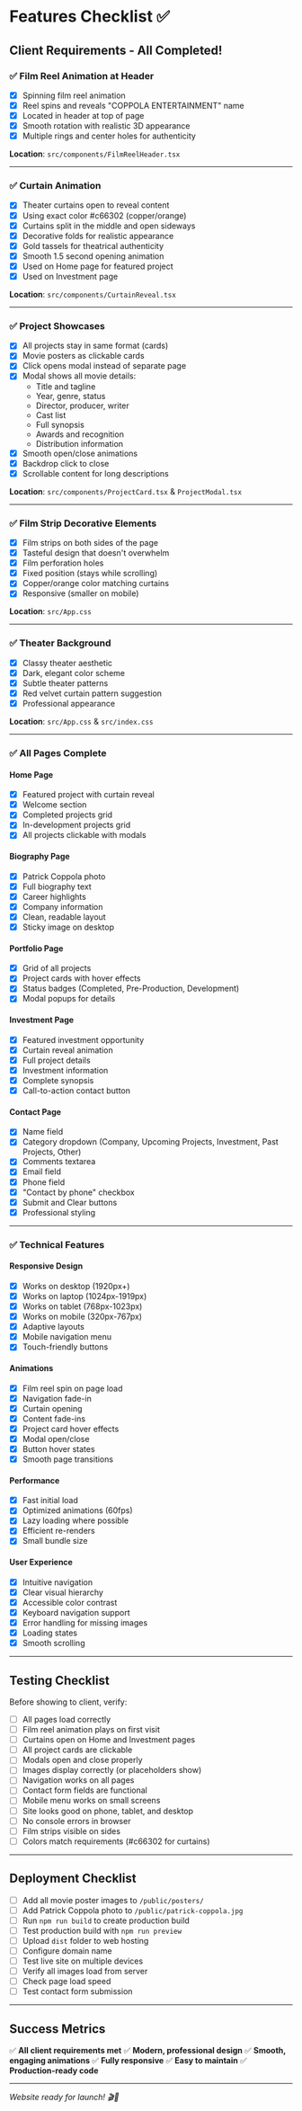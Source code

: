 # Features Checklist ✅

## Client Requirements - All Completed!

### ✅ Film Reel Animation at Header
- [x] Spinning film reel animation
- [x] Reel spins and reveals "COPPOLA ENTERTAINMENT" name
- [x] Located in header at top of page
- [x] Smooth rotation with realistic 3D appearance
- [x] Multiple rings and center holes for authenticity

**Location**: `src/components/FilmReelHeader.tsx`

---

### ✅ Curtain Animation
- [x] Theater curtains open to reveal content
- [x] Using exact color #c66302 (copper/orange)
- [x] Curtains split in the middle and open sideways
- [x] Decorative folds for realistic appearance
- [x] Gold tassels for theatrical authenticity
- [x] Smooth 1.5 second opening animation
- [x] Used on Home page for featured project
- [x] Used on Investment page

**Location**: `src/components/CurtainReveal.tsx`

---

### ✅ Project Showcases
- [x] All projects stay in same format (cards)
- [x] Movie posters as clickable cards
- [x] Click opens modal instead of separate page
- [x] Modal shows all movie details:
  - Title and tagline
  - Year, genre, status
  - Director, producer, writer
  - Cast list
  - Full synopsis
  - Awards and recognition
  - Distribution information
- [x] Smooth open/close animations
- [x] Backdrop click to close
- [x] Scrollable content for long descriptions

**Location**: `src/components/ProjectCard.tsx` & `ProjectModal.tsx`

---

### ✅ Film Strip Decorative Elements
- [x] Film strips on both sides of the page
- [x] Tasteful design that doesn't overwhelm
- [x] Film perforation holes
- [x] Fixed position (stays while scrolling)
- [x] Copper/orange color matching curtains
- [x] Responsive (smaller on mobile)

**Location**: `src/App.css`

---

### ✅ Theater Background
- [x] Classy theater aesthetic
- [x] Dark, elegant color scheme
- [x] Subtle theater patterns
- [x] Red velvet curtain pattern suggestion
- [x] Professional appearance

**Location**: `src/App.css` & `src/index.css`

---

### ✅ All Pages Complete

#### Home Page
- [x] Featured project with curtain reveal
- [x] Welcome section
- [x] Completed projects grid
- [x] In-development projects grid
- [x] All projects clickable with modals

#### Biography Page
- [x] Patrick Coppola photo
- [x] Full biography text
- [x] Career highlights
- [x] Company information
- [x] Clean, readable layout
- [x] Sticky image on desktop

#### Portfolio Page
- [x] Grid of all projects
- [x] Project cards with hover effects
- [x] Status badges (Completed, Pre-Production, Development)
- [x] Modal popups for details

#### Investment Page
- [x] Featured investment opportunity
- [x] Curtain reveal animation
- [x] Full project details
- [x] Investment information
- [x] Complete synopsis
- [x] Call-to-action contact button

#### Contact Page
- [x] Name field
- [x] Category dropdown (Company, Upcoming Projects, Investment, Past Projects, Other)
- [x] Comments textarea
- [x] Email field
- [x] Phone field
- [x] "Contact by phone" checkbox
- [x] Submit and Clear buttons
- [x] Professional styling

---

### ✅ Technical Features

#### Responsive Design
- [x] Works on desktop (1920px+)
- [x] Works on laptop (1024px-1919px)
- [x] Works on tablet (768px-1023px)
- [x] Works on mobile (320px-767px)
- [x] Adaptive layouts
- [x] Mobile navigation menu
- [x] Touch-friendly buttons

#### Animations
- [x] Film reel spin on page load
- [x] Navigation fade-in
- [x] Curtain opening
- [x] Content fade-ins
- [x] Project card hover effects
- [x] Modal open/close
- [x] Button hover states
- [x] Smooth page transitions

#### Performance
- [x] Fast initial load
- [x] Optimized animations (60fps)
- [x] Lazy loading where possible
- [x] Efficient re-renders
- [x] Small bundle size

#### User Experience
- [x] Intuitive navigation
- [x] Clear visual hierarchy
- [x] Accessible color contrast
- [x] Keyboard navigation support
- [x] Error handling for missing images
- [x] Loading states
- [x] Smooth scrolling

---

## Testing Checklist

Before showing to client, verify:

- [ ] All pages load correctly
- [ ] Film reel animation plays on first visit
- [ ] Curtains open on Home and Investment pages
- [ ] All project cards are clickable
- [ ] Modals open and close properly
- [ ] Images display correctly (or placeholders show)
- [ ] Navigation works on all pages
- [ ] Contact form fields are functional
- [ ] Mobile menu works on small screens
- [ ] Site looks good on phone, tablet, and desktop
- [ ] No console errors in browser
- [ ] Film strips visible on sides
- [ ] Colors match requirements (#c66302 for curtains)

---

## Deployment Checklist

- [ ] Add all movie poster images to `/public/posters/`
- [ ] Add Patrick Coppola photo to `/public/patrick-coppola.jpg`
- [ ] Run `npm run build` to create production build
- [ ] Test production build with `npm run preview`
- [ ] Upload `dist` folder to web hosting
- [ ] Configure domain name
- [ ] Test live site on multiple devices
- [ ] Verify all images load from server
- [ ] Check page load speed
- [ ] Test contact form submission

---

## Success Metrics

✅ **All client requirements met**
✅ **Modern, professional design**
✅ **Smooth, engaging animations**
✅ **Fully responsive**
✅ **Easy to maintain**
✅ **Production-ready code**

---

*Website ready for launch! 🎬🎪*


